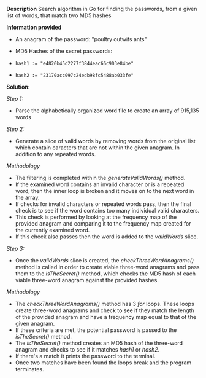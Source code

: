 **Description**
Search algorithm in Go for finding the passwords, from a given list of words, that match two MD5 hashes

**Information provided**
- An anagram of the password: "poultry outwits ants" 
- MD5 Hashes of the secret passwords:

- `hash1 := "e4820b45d2277f3844eac66c903e84be"`
- `hash2 := "23170acc097c24edb98fc5488ab033fe"`

**Solution:**

*Step 1:*  
- Parse the alphabetically organized word file to create an array of 915,135 words

*Step 2:* 
- Generate a slice of valid words by removing words from the original list which contain caracters that are not within the given anagram. In addition to any repeated words.

*Methodology*
- The filtering is completed within the _generateValidWords()_ method. 
- If the examined word contains an invalid character or is a repeated word, then the inner loop is broken and it moves on to the next word in the array.
- If checks for invalid characters or repeated words pass, then the final check is to see if the word contains too many individual valid characters.
- This check is performed by looking at the frequency map of the provided anagram and comparing it to the frequency map created for the currently examined word. 
- If this check also passes then the word is added to the _validWords_ slice.

*Step 3:* 
- Once the _validWords_ slice is created, the _checkThreeWordAnagrams()_ method is called in order to create viable three-word anagrams and pass them to the _isTheSecret()_ method, which checks the MD5 hash of each viable three-word anagram against the provided hashes. 

*Methodology*
- The _checkThreeWordAnagrams()_ method has 3 _for_ loops. These loops create three-word anagrams and check to see if they match the length of the provided anagram and have a frequency map equal to that of the given anagram. 
- If these criteria are met, the potential password is passed to the _isTheSecret()_ method. 
- The _isTheSecret()_ method creates an MD5 hash of the three-word anagram and checks to see if it matches *hash1* or *hash2*.
- If there's a match it prints the password to the terminal.
- Once two matches have been found the loops break and the program terminates. 